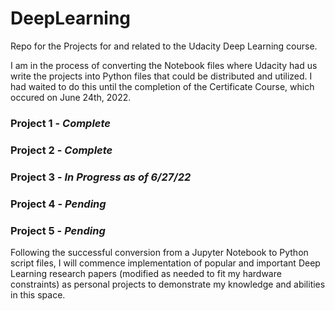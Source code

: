 # DeepLearning
Repo for the Projects for and related to the Udacity Deep Learning course.

I am in the process of converting the Notebook files where Udacity had us write the projects into Python files that could be distributed and utilized. I had waited to do this until the completion of the Certificate Course, which occured on June 24th, 2022. 

### Project 1 - *Complete*

### Project 2 - *Complete*

### Project 3 - *In Progress as of 6/27/22*

### Project 4 - *Pending*

### Project 5 - *Pending*

Following the successful conversion from a Jupyter Notebook to Python script files, I will commence implementation of popular and important Deep Learning research papers (modified as needed to fit my hardware constraints) as personal projects to demonstrate my knowledge and abilities in this space.
